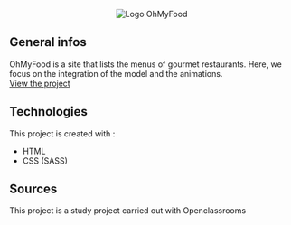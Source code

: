 <p align=center>
  <img src="/public/images/logo/ohmyfood.png" alt="Logo OhMyFood" />
</p>


## General infos
OhMyFood is a site that lists the menus of gourmet restaurants. Here, we focus on the integration of the model and the animations. <br/>
[View the project](https://aissetousacko.github.io/ohmyfood/)



## Technologies
This project is created with : 
* HTML
* CSS (SASS)


## Sources
This project is a study project carried out with Openclassrooms
